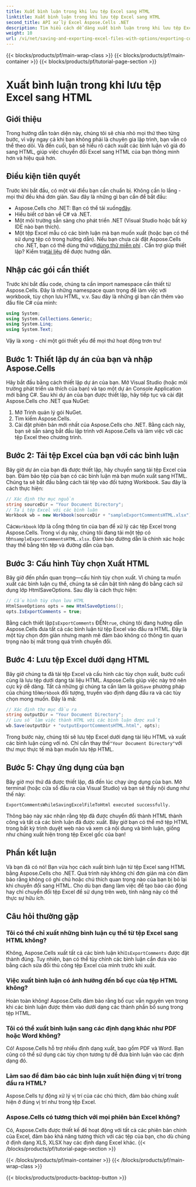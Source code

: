 ```yaml
---
title: Xuất bình luận trong khi lưu tệp Excel sang HTML
linktitle: Xuất bình luận trong khi lưu tệp Excel sang HTML
second_title: API xử lý Excel Aspose.Cells .NET
description: Tìm hiểu cách dễ dàng xuất bình luận trong khi lưu tệp Excel sang HTML bằng Aspose.Cells cho .NET. Làm theo hướng dẫn từng bước này để lưu chú thích.
weight: 10
url: /vi/net/saving-and-exporting-excel-files-with-options/exporting-comments/
---
```


{{< blocks/products/pf/main-wrap-class >}}
{{< blocks/products/pf/main-container >}}
{{< blocks/products/pf/tutorial-page-section >}}

# Xuất bình luận trong khi lưu tệp Excel sang HTML

## Giới thiệu
Trong hướng dẫn toàn diện này, chúng tôi sẽ chia nhỏ mọi thứ theo từng bước, vì vậy ngay cả khi bạn không phải là chuyên gia lập trình, bạn vẫn có thể theo dõi. Và đến cuối, bạn sẽ hiểu rõ cách xuất các bình luận vô giá đó sang HTML, giúp việc chuyển đổi Excel sang HTML của bạn thông minh hơn và hiệu quả hơn.
## Điều kiện tiên quyết
Trước khi bắt đầu, có một vài điều bạn cần chuẩn bị. Không cần lo lắng - mọi thứ đều khá đơn giản. Sau đây là những gì bạn cần để bắt đầu:
-  Aspose.Cells cho .NET: Bạn có thể tải xuống[đây](https://releases.aspose.com/cells/net/).
- Hiểu biết cơ bản về C# và .NET.
- Một môi trường sẵn sàng cho phát triển .NET (Visual Studio hoặc bất kỳ IDE nào bạn thích).
- Một tệp Excel mẫu có các bình luận mà bạn muốn xuất (hoặc bạn có thể sử dụng tệp có trong hướng dẫn).
 Nếu bạn chưa cài đặt Aspose.Cells cho .NET, bạn có thể dùng thử với[dùng thử miễn phí](https://releases.aspose.com/) . Cần trợ giúp thiết lập? Kiểm tra[tài liệu](https://reference.aspose.com/cells/net/) để được hướng dẫn.
## Nhập các gói cần thiết
Trước khi bắt đầu code, chúng ta cần import namespace cần thiết từ Aspose.Cells. Đây là những namespace quan trọng để làm việc với workbook, tùy chọn lưu HTML, v.v. Sau đây là những gì bạn cần thêm vào đầu file C# của mình:
```csharp
using System;
using System.Collections.Generic;
using System.Linq;
using System.Text;
```
Vậy là xong - chỉ một gói thiết yếu để mọi thứ hoạt động trơn tru!
## Bước 1: Thiết lập dự án của bạn và nhập Aspose.Cells
Hãy bắt đầu bằng cách thiết lập dự án của bạn. Mở Visual Studio (hoặc môi trường phát triển ưa thích của bạn) và tạo một dự án Console Application mới bằng C#. Sau khi dự án của bạn được thiết lập, hãy tiếp tục và cài đặt Aspose.Cells cho .NET qua NuGet:
1. Mở Trình quản lý gói NuGet.
2. Tìm kiếm Aspose.Cells.
3. Cài đặt phiên bản mới nhất của Aspose.Cells cho .NET.
Bằng cách này, bạn sẽ sẵn sàng bắt đầu lập trình với Aspose.Cells và làm việc với các tệp Excel theo chương trình.
## Bước 2: Tải tệp Excel của bạn với các bình luận
Bây giờ dự án của bạn đã được thiết lập, hãy chuyển sang tải tệp Excel của bạn. Đảm bảo tệp của bạn có các bình luận mà bạn muốn xuất sang HTML. Chúng ta sẽ bắt đầu bằng cách tải tệp vào đối tượng Workbook.
Sau đây là cách thực hiện:
```csharp
// Xác định thư mục nguồn
string sourceDir = "Your Document Directory";
// Tải tệp Excel với các bình luận
Workbook wb = new Workbook(sourceDir + "sampleExportCommentsHTML.xlsx");
```
 Các`Workbook` lớp là cổng thông tin của bạn để xử lý các tệp Excel trong Aspose.Cells. Trong ví dụ này, chúng tôi đang tải một tệp có tên`sampleExportCommentsHTML.xlsx`. Đảm bảo đường dẫn là chính xác hoặc thay thế bằng tên tệp và đường dẫn của bạn.
## Bước 3: Cấu hình Tùy chọn Xuất HTML
Bây giờ đến phần quan trọng—cấu hình tùy chọn xuất. Vì chúng ta muốn xuất các bình luận cụ thể, chúng ta sẽ cần bật tính năng đó bằng cách sử dụng lớp HtmlSaveOptions.
Sau đây là cách thực hiện:
```csharp
// Cấu hình tùy chọn lưu HTML
HtmlSaveOptions opts = new HtmlSaveOptions();
opts.IsExportComments = true;
```
 Bằng cách thiết lập`IsExportComments` ĐẾN`true`, chúng tôi đang hướng dẫn Aspose.Cells đưa tất cả các bình luận từ tệp Excel vào đầu ra HTML. Đây là một tùy chọn đơn giản nhưng mạnh mẽ đảm bảo không có thông tin quan trọng nào bị mất trong quá trình chuyển đổi.
## Bước 4: Lưu tệp Excel dưới dạng HTML
 Bây giờ chúng ta đã tải tệp Excel và cấu hình các tùy chọn xuất, bước cuối cùng là lưu tệp dưới dạng tài liệu HTML. Aspose.Cells giúp việc này trở nên cực kỳ dễ dàng. Tất cả những gì chúng ta cần làm là gọi`Save` phương pháp của chúng tôi`Workbook` đối tượng, truyền vào định dạng đầu ra và các tùy chọn mong muốn.
Đây là mã:
```csharp
// Xác định thư mục đầu ra
string outputDir = "Your Document Directory";
// Lưu sổ làm việc thành HTML với các bình luận được xuất
wb.Save(outputDir + "outputExportCommentsHTML.html", opts);
```
 Trong bước này, chúng tôi sẽ lưu tệp Excel dưới dạng tài liệu HTML và xuất các bình luận cùng với nó. Chỉ cần thay thế`"Your Document Directory"`với thư mục thực tế mà bạn muốn lưu tệp HTML.
## Bước 5: Chạy ứng dụng của bạn
Bây giờ mọi thứ đã được thiết lập, đã đến lúc chạy ứng dụng của bạn. Mở terminal (hoặc cửa sổ đầu ra của Visual Studio) và bạn sẽ thấy nội dung như thế này:
```plaintext
ExportCommentsWhileSavingExcelFileToHtml executed successfully.
```
Thông báo này xác nhận rằng tệp đã được chuyển đổi thành HTML thành công và tất cả các bình luận đã được xuất. Bây giờ bạn có thể mở tệp HTML trong bất kỳ trình duyệt web nào và xem cả nội dung và bình luận, giống như chúng xuất hiện trong tệp Excel gốc của bạn!
## Phần kết luận
Và bạn đã có nó! Bạn vừa học cách xuất bình luận từ tệp Excel sang HTML bằng Aspose.Cells cho .NET. Quá trình này không chỉ đơn giản mà còn đảm bảo rằng không có ghi chú hoặc chú thích quan trọng nào của bạn bị bỏ lại khi chuyển đổi sang HTML. Cho dù bạn đang làm việc để tạo báo cáo động hay chỉ chuyển đổi tệp Excel để sử dụng trên web, tính năng này có thể thực sự hữu ích.
## Câu hỏi thường gặp
### Tôi có thể chỉ xuất những bình luận cụ thể từ tệp Excel sang HTML không?  
Không, Aspose.Cells xuất tất cả các bình luận khi`IsExportComments` được đặt thành đúng. Tuy nhiên, bạn có thể tùy chỉnh các bình luận cần đưa vào bằng cách sửa đổi thủ công tệp Excel của mình trước khi xuất.
### Việc xuất bình luận có ảnh hưởng đến bố cục của tệp HTML không?  
Hoàn toàn không! Aspose.Cells đảm bảo rằng bố cục vẫn nguyên vẹn trong khi các bình luận được thêm vào dưới dạng các thành phần bổ sung trong tệp HTML.
### Tôi có thể xuất bình luận sang các định dạng khác như PDF hoặc Word không?  
Có! Aspose.Cells hỗ trợ nhiều định dạng xuất, bao gồm PDF và Word. Bạn cũng có thể sử dụng các tùy chọn tương tự để đưa bình luận vào các định dạng đó.
### Làm sao để đảm bảo các bình luận xuất hiện đúng vị trí trong đầu ra HTML?  
Aspose.Cells tự động xử lý vị trí của các chú thích, đảm bảo chúng xuất hiện ở đúng vị trí như trong tệp Excel.
### Aspose.Cells có tương thích với mọi phiên bản Excel không?  
Có, Aspose.Cells được thiết kế để hoạt động với tất cả các phiên bản chính của Excel, đảm bảo khả năng tương thích với các tệp của bạn, cho dù chúng ở định dạng XLS, XLSX hay các định dạng Excel khác.
{{< /blocks/products/pf/tutorial-page-section >}}

{{< /blocks/products/pf/main-container >}}
{{< /blocks/products/pf/main-wrap-class >}}

{{< blocks/products/products-backtop-button >}}
